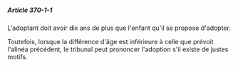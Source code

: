 ##### Article 370-1-1

L'adoptant doit avoir dix ans de plus que l'enfant qu'il se propose d'adopter.

Toutefois, lorsque la différence d'âge est inférieure à celle que prévoit l'alinéa précédent, le tribunal peut prononcer l'adoption s'il existe de justes motifs.

